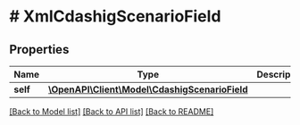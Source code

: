 # # XmlCdashigScenarioField

## Properties

Name | Type | Description | Notes
------------ | ------------- | ------------- | -------------
**self** | [**\OpenAPI\Client\Model\CdashigScenarioField**](CdashigScenarioField.md) |  | [optional]

[[Back to Model list]](../../README.md#models) [[Back to API list]](../../README.md#endpoints) [[Back to README]](../../README.md)
